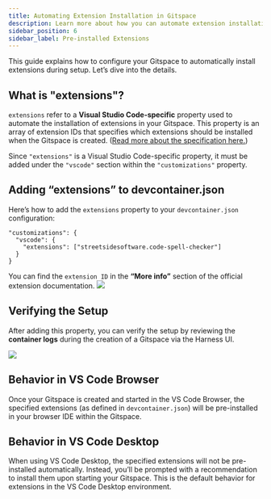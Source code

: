 ```yaml
---
title: Automating Extension Installation in Gitspace
description: Learn more about how you can automate extension installation in your Gitspaces.
sidebar_position: 6
sidebar_label: Pre-installed Extensions
---
```


This guide explains how to configure your Gitspace to automatically install extensions during setup. Let’s dive into the details.

## What is "extensions"?
```extensions``` refer to a **Visual Studio Code-specific** property used to automate the installation of extensions in your Gitspace. This property is an array of extension IDs that specifies which extensions should be installed when the Gitspace is created. ([Read more about the specification here.](https://containers.dev/supporting))

Since ```"extensions"``` is a Visual Studio Code-specific property, it must be added under the ```"vscode"``` section within the ```"customizations"``` property.

## Adding “extensions” to devcontainer.json
Here’s how to add the ```extensions``` property to your ```devcontainer.json``` configuration:
```
"customizations": {
  "vscode": {
    "extensions": ["streetsidesoftware.code-spell-checker"]
  }
}
```
You can find the ```extension ID``` in the **“More info”** section of the official extension documentation.
![](./static/extensions-3.png)

## Verifying the Setup
After adding this property, you can verify the setup by reviewing the **container logs** during the creation of a Gitspace via the Harness UI.

![](./static/extensions-1.png)


## Behavior in VS Code Browser
Once your Gitspace is created and started in the VS Code Browser, the specified extensions (as defined in ```devcontainer.json```) will be pre-installed in your browser IDE within the Gitspace.


## Behavior in VS Code Desktop
When using VS Code Desktop, the specified extensions will not be pre-installed automatically. Instead, you’ll be prompted with a recommendation to install them upon starting your Gitspace. This is the default behavior for extensions in the VS Code Desktop environment.
